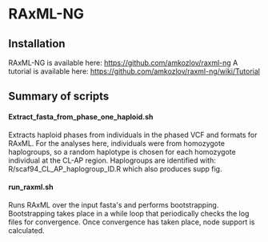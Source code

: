 # RAxML-NG

## Installation
RAxML-NG is available here: https://github.com/amkozlov/raxml-ng
A tutorial is available here: https://github.com/amkozlov/raxml-ng/wiki/Tutorial

## Summary of scripts
#### Extract_fasta_from_phase_one_haploid.sh
Extracts haploid phases from individuals in the phased VCF and formats for RAxML. For the analyses here, individuals were from homozygote haplogroups, so a random haplotype is chosen for each homozygote individual at the CL-AP region. Haplogroups are identified with: R/scaf94_CL_AP_haplogroup_ID.R which also produces supp fig.


#### run_raxml.sh
Runs RAxML over the input fasta's and performs bootstrapping. Bootstrapping takes place in a while loop that periodically checks the log files for convergence. Once convergence has taken place, node support is calculated.